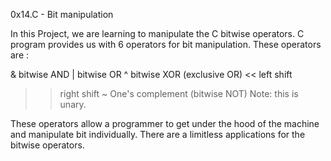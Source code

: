 0x14.C - Bit manipulation

In this Project, we are learning to manipulate the C bitwise operators.
C program provides us with 6 operators for bit manipulation.
These operators are :

& bitwise AND
| bitwise OR
^ bitwise XOR (exclusive OR)
<< left shift
>> right shift
~ One's complement (bitwise NOT) Note: this is unary.

These operators allow a programmer to get under the hood of the machine and manipulate bit individually.
There are a limitless applications for the bitwise operators.
